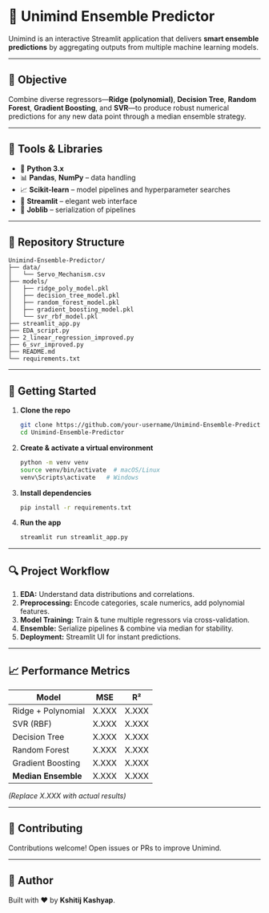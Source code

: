 
# 🧠 Unimind Ensemble Predictor

Unimind is an interactive Streamlit application that delivers **smart ensemble predictions** by aggregating outputs from multiple machine learning models.

---

## 📌 Objective
Combine diverse regressors—**Ridge (polynomial)**, **Decision Tree**, **Random Forest**, **Gradient Boosting**, and **SVR**—to produce robust numerical predictions for any new data point through a median ensemble strategy.

---

## 🧰 Tools & Libraries
- 🐍 **Python 3.x**  
- 📊 **Pandas**, **NumPy** – data handling  
- 📈 **Scikit-learn** – model pipelines and hyperparameter searches  
- 🚀 **Streamlit** – elegant web interface  
- 💾 **Joblib** – serialization of pipelines  

---

## 📁 Repository Structure
```
Unimind-Ensemble-Predictor/
├── data/
│   └── Servo_Mechanism.csv
├── models/
│   ├── ridge_poly_model.pkl
│   ├── decision_tree_model.pkl
│   ├── random_forest_model.pkl
│   ├── gradient_boosting_model.pkl
│   └── svr_rbf_model.pkl
├── streamlit_app.py
├── EDA_script.py
├── 2_linear_regression_improved.py
├── 6_svr_improved.py
├── README.md
└── requirements.txt
```

---

## 🚀 Getting Started

1. **Clone the repo**  
   ```bash
   git clone https://github.com/your-username/Unimind-Ensemble-Predictor.git
   cd Unimind-Ensemble-Predictor
   ```

2. **Create & activate a virtual environment**  
   ```bash
   python -m venv venv
   source venv/bin/activate  # macOS/Linux
   venv\Scripts\activate   # Windows
   ```

3. **Install dependencies**  
   ```bash
   pip install -r requirements.txt
   ```

4. **Run the app**  
   ```bash
   streamlit run streamlit_app.py
   ```

---

## 🔍 Project Workflow

1. **EDA:** Understand data distributions and correlations.  
2. **Preprocessing:** Encode categories, scale numerics, add polynomial features.  
3. **Model Training:** Train & tune multiple regressors via cross-validation.  
4. **Ensemble:** Serialize pipelines & combine via median for stability.  
5. **Deployment:** Streamlit UI for instant predictions.

---

## 📈 Performance Metrics

| Model                  | MSE    | R²    |
|------------------------|--------|-------|
| Ridge + Polynomial     |  X.XXX |  X.XXX|
| SVR (RBF)              |  X.XXX |  X.XXX|
| Decision Tree          |  X.XXX |  X.XXX|
| Random Forest          |  X.XXX |  X.XXX|
| Gradient Boosting      |  X.XXX |  X.XXX|
| **Median Ensemble**    |  X.XXX |  X.XXX|

*(Replace X.XXX with actual results)*

---

## 🤝 Contributing
Contributions welcome! Open issues or PRs to improve Unimind.

---

## 📝 Author
Built with ❤️ by **Kshitij Kashyap**.
